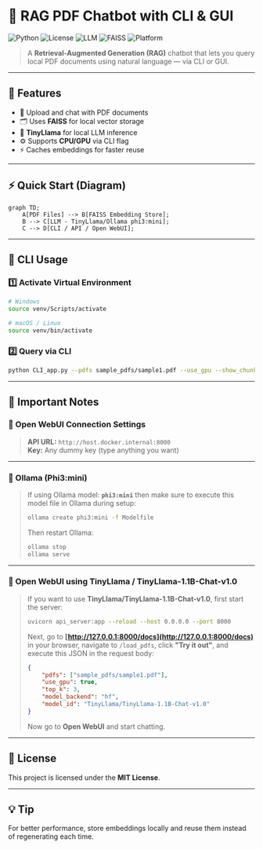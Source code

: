 # 🧠 RAG PDF Chatbot with CLI & GUI

![Python](https://img.shields.io/badge/Python-3.9%2B-blue)
![License](https://img.shields.io/badge/License-MIT-green)
![LLM](https://img.shields.io/badge/Model-TinyLlama-orange)
![FAISS](https://img.shields.io/badge/VectorDB-FAISS-yellow)
![Platform](https://img.shields.io/badge/Platform-CLI%20%26%20GUI-purple)

> A **Retrieval-Augmented Generation (RAG)** chatbot that lets you query local PDF documents using natural language — via CLI or GUI.

---

## 🚀 Features
- 📄 Upload and chat with PDF documents
- 🗂 Uses **FAISS** for local vector storage
- 🤖 **TinyLlama** for local LLM inference
- ⚙️ Supports **CPU/GPU** via CLI flag
- ⚡ Caches embeddings for faster reuse

---

## ⚡ Quick Start (Diagram)

```mermaid
graph TD;
    A[PDF Files] --> B[FAISS Embedding Store];
    B --> C[LLM - TinyLlama/Ollama phi3:mini];
    C --> D[CLI / API / Open WebUI];
```

---

## 🧪 CLI Usage

### 1️⃣ Activate Virtual Environment
```bash
# Windows
source venv/Scripts/activate

# macOS / Linux
source venv/bin/activate
```

### 2️⃣ Query via CLI
```bash
python CLI_app.py --pdfs sample_pdfs/sample1.pdf --use_gpu --show_chunks
```

---

## 📝 Important Notes

### 📌 Open WebUI Connection Settings
> **API URL:** `http://host.docker.internal:8000`  
> **Key:** Any dummy key (type anything you want)

---

### 📌 Ollama (Phi3:mini)
> If using Ollama model: **`phi3:mini`** then make sure to execute this model file in Ollama during setup:  
> ```bash
> ollama create phi3:mini -f Modelfile
> ```  
> Then restart Ollama:  
> ```bash
> ollama stop
> ollama serve
> ```

---

### 📌 Open WebUI using TinyLlama / TinyLlama-1.1B-Chat-v1.0
> If you want to use **TinyLlama/TinyLlama-1.1B-Chat-v1.0**, first start the server:  
> ```bash
> uvicorn api_server:app --reload --host 0.0.0.0 --port 8000
> ```  
> Next, go to **[http://127.0.0.1:8000/docs](http://127.0.0.1:8000/docs)** in your browser, navigate to `/load_pdfs`, click **"Try it out"**, and execute this JSON in the request body:  
> ```json
> {
>     "pdfs": ["sample_pdfs/sample1.pdf"],
>     "use_gpu": true,
>     "top_k": 3,
>     "model_backend": "hf",
>     "model_id": "TinyLlama/TinyLlama-1.1B-Chat-v1.0"
> }
> ```  
> Now go to **Open WebUI** and start chatting.

---

## 📜 License
This project is licensed under the **MIT License**.

---

## 💡 Tip
For better performance, store embeddings locally and reuse them instead of regenerating each time.
